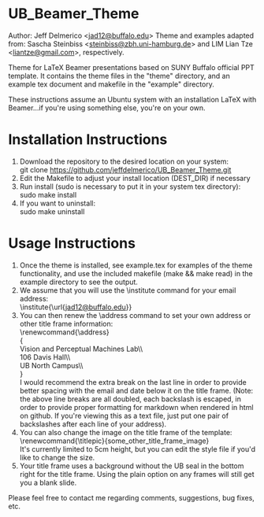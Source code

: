 UB_Beamer_Theme
===============
Author: Jeff Delmerico <<jad12@buffalo.edu>>
Theme and examples adapted from: Sascha Steinbiss <<steinbiss@zbh.uni-hamburg.de>> and LIM Lian Tze <<liantze@gmail.com>>, respectively.  

Theme for LaTeX Beamer presentations based on SUNY Buffalo official PPT template. It contains the theme files in the "theme" directory, and an example tex document and makefile in the "example" directory.

These instructions assume an Ubuntu system with an installation LaTeX with Beamer...if you're using something else, you're on your own.

Installation Instructions
=========================
1. Download the repository to the desired location on your system:  
    	git clone https://github.com/jeffdelmerico/UB_Beamer_Theme.git
2. Edit the Makefile to adjust your install location (DEST_DIR) if necessary  
3. Run install (sudo is necessary to put it in your system tex directory):  
    	sudo make install
4. If you want to uninstall:  
    	sudo make uninstall

Usage Instructions
==================
1. Once the theme is installed, see example.tex for examples of the theme functionality, and use the included makefile (make && make read) in the example directory to see the output.  
2. We assume that you will use the \institute command for your email address:  
    	\institute{\url{jad12@buffalo.edu}}
3. You can then renew the \address command to set your own address or other title frame information:  
    \renewcommand{\address}  
    {  
    	Vision and Perceptual Machines Lab\\\\  
    	106 Davis Hall\\\\  
    	UB North Campus\\\\  
    }  
	I would recommend the extra break on the last line in order to provide better spacing with the email and date below it on the title frame. (Note: the above line breaks are all doubled, each backslash is escaped, in order to provide proper formatting for markdown when rendered in html on github. If you're viewing this as a text file, just put one pair of backslashes after each line of your address).  
4. You can also change the image on the title frame of the template:  
    	\renewcommand{\titlepic}{some_other_title_frame_image}  
	It's currently limited to 5cm height, but you can edit the style file if you'd like to change the size.  
5. Your title frame uses a background without the UB seal in the bottom right for the title frame.  Using the plain option on any frames will still get you a blank slide.  

Please feel free to contact me regarding comments, suggestions, bug fixes, etc.  
